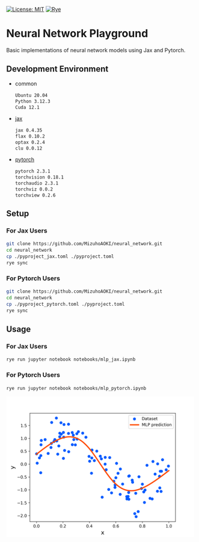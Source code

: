 [![License: MIT](https://img.shields.io/badge/License-MIT-blue.svg)](https://opensource.org/licenses/MIT)
[![Rye](https://img.shields.io/endpoint?url=https://raw.githubusercontent.com/astral-sh/rye/main/artwork/badge.json)](https://rye.astral.sh)

# Neural Network Playground
Basic implementations of neural network models using Jax and Pytorch.

## Development Environment

- common
    ```
    Ubuntu 20.04
    Python 3.12.3
    Cuda 12.1
    ```
- [jax](https://jax.readthedocs.io/en/latest/index.html)
    ```
    jax 0.4.35
    flax 0.10.2
    optax 0.2.4
    clu 0.0.12
    ```
- [pytorch](https://pytorch.org/)
    ```
    pytorch 2.3.1
    torchvision 0.18.1
    torchaudio 2.3.1
    torchviz 0.0.2
    torchview 0.2.6
    ```

## Setup

### For Jax Users
```bash
git clone https://github.com/MizuhoAOKI/neural_network.git
cd neural_network
cp ./pyproject_jax.toml ./pyproject.toml
rye sync
```

### For Pytorch Users
```bash
git clone https://github.com/MizuhoAOKI/neural_network.git
cd neural_network
cp ./pyproject_pytorch.toml ./pyproject.toml
rye sync
```

## Usage

### For Jax Users
```bash
rye run jupyter notebook notebooks/mlp_jax.ipynb
```

### For Pytorch Users
```bash
rye run jupyter notebook notebooks/mlp_pytorch.ipynb
```

<img src="./media/mlp.png" width="500" />